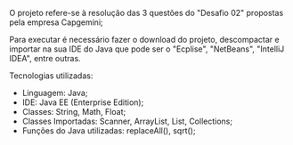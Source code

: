 O projeto refere-se à resolução das 3 questões do "Desafio 02" propostas pela empresa Capgemini;

Para executar é necessário fazer o download do projeto, descompactar e importar na sua IDE do Java que pode ser o "Ecplise", "NetBeans", "IntelliJ IDEA", entre outras.

Tecnologias utilizadas:
- Linguagem: Java;
- IDE: Java EE (Enterprise Edition);
- Classes: String, Math, Float;
- Classes Importadas: Scanner, ArrayList, List, Collections;
- Funções do Java utilizadas: replaceAll(), sqrt();
